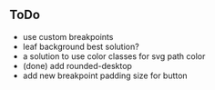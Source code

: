 ## ToDo
- use custom breakpoints
- leaf background best solution?
- a solution to use color classes for svg path color
- (done) add rounded-desktop
- add new breakpoint padding size for button